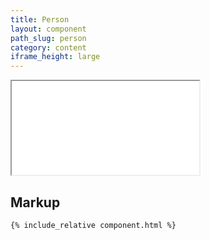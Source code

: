 ```yaml
---
title: Person
layout: component
path_slug: person
category: content
iframe_height: large
---
```


<iframe {% if page.iframe_height %}class="h-{{ page.iframe_height }}"{% endif %} src="{{ site.baseurl }}/component/{{ page.path_slug }}/example.html"></iframe>

## Markup
```html
{% include_relative component.html %}
```